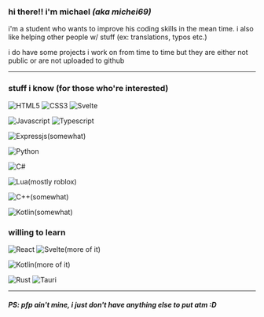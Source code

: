 ### hi there!! i'm **michael** *(aka michei69)*
i'm a student who wants to improve his coding skills in the mean time. i also like helping other people w/ stuff (ex: translations, typos etc.)

i do have some projects i work on from time to time but they are either not public or are not uploaded to github

---

### stuff i know (for those who're interested)
![HTML5](https://img.shields.io/static/v1?label=&message=HTML&logo=html5&color=e34f26&logoColor=ffffff&style=flat-square)
![CSS3](https://img.shields.io/static/v1?label=&message=CSS&logo=css3&color=1572b6&logoColor=ffffff&style=flat-square)
![Svelte](https://img.shields.io/static/v1?label=&message=Svelte&logo=svelte&color=f1413d&logoColor=ffffff&style=flat-square)


![Javascript](https://img.shields.io/static/v1?label=&message=Javascript&logo=javascript&color=eeee00&logoColor=ffffff&style=flat-square)
![Typescript](https://img.shields.io/static/v1?label=&message=Typescript&logo=typescript&color=0099dd&logoColor=ffffff&style=flat-square)

![Expressjs](https://img.shields.io/static/v1?label=&message=ExpressJS&logo=express&color=444&logoColor=ffffff&style=flat-square)(somewhat)

![Python](https://img.shields.io/static/v1?label=&message=Python&logo=python&color=3c78a9&logoColor=ffffff&style=flat-square)

![C#](https://img.shields.io/static/v1?label=&message=C%23&logo=dotnet&color=5555dd&logoColor=ffffff&style=flat-square)

![Lua](https://img.shields.io/static/v1?label=&message=Lua&logo=lua&color=00a1ff&logoColor=ffffff&style=flat-square)(mostly roblox)

![C++](https://img.shields.io/static/v1?label=&message=C%2b%2b&logo=cplusplus&color=226600&logoColor=ffffff&style=flat-square)(somewhat)

![Kotlin](https://img.shields.io/static/v1?label=&message=Kotlin&logo=kotlin&color=f18133&logoColor=ffffff&style=flat-square)(somewhat)


### willing to learn

![React](https://img.shields.io/static/v1?label=&message=React&logo=react&color=2266cc&logoColor=ffffff&style=flat-square)
![Svelte](https://img.shields.io/static/v1?label=&message=Svelte&logo=svelte&color=f1413d&logoColor=ffffff&style=flat-square)(more of it)

![Kotlin](https://img.shields.io/static/v1?label=&message=Kotlin&logo=kotlin&color=f18133&logoColor=ffffff&style=flat-square)(more of it)

![Rust](https://img.shields.io/static/v1?label=&message=Rust&logo=rust&color=000&logoColor=ffffff&style=flat-square)
![Tauri](https://img.shields.io/static/v1?label=&message=Tauri&logo=tauri&color=24c8db&logoColor=ffffff&style=flat-square)

---
##### PS: pfp ain't mine, i just don't have anything else to put atm :D
